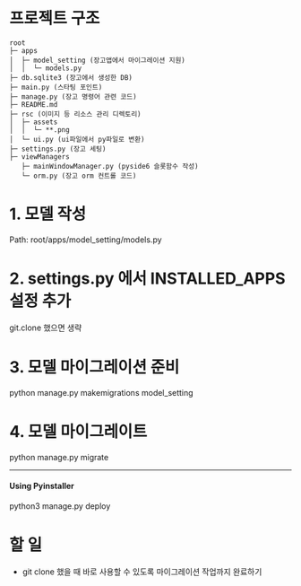# 프로젝트 구조
```
root
├─ apps
│  ├─ model_setting (장고앱에서 마이그레이션 지원)
│  │  └─ models.py
├─ db.sqlite3 (장고에서 생성한 DB)
├─ main.py (스타팅 포인트)
├─ manage.py (장고 명령어 관련 코드)
├─ README.md 
├─ rsc (이미지 등 리소스 관리 디렉토리)
│  ├─ assets
│  │  └─ **.png
│  └─ ui.py (ui파일에서 py파일로 변환)
├─ settings.py (장고 세팅)
├─ viewManagers 
   ├─ mainWindowManager.py (pyside6 슬롯함수 작성)
   └─ orm.py (장고 orm 컨트롤 코드)
```

# 1. 모델 작성
Path: root/apps/model_setting/models.py

# 2. settings.py 에서 INSTALLED_APPS 설정 추가
git.clone 했으면 생략

# 3. 모델 마이그레이션 준비 
python manage.py makemigrations model_setting

# 4. 모델 마이그레이트
python manage.py migrate


***
#### Using Pyinstaller
python3 manage.py deploy


# 할 일
- git clone 했을 때 바로 사용할 수 있도록 마이그레이션 작업까지 완료하기
